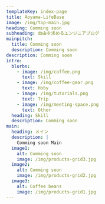 ```yaml
---
templateKey: index-page
title: Aoyama-LifeBase
image: /img/top-main.jpg
heading: Comming soon
subheading: 自由を求めるエンジニアブログ
mainpitch:
  title: Comming soon
  description: Comming soon
description: Comming soon
intro:
  blurbs:
    - image: /img/coffee.png
      text: Skill
    - image: /img/coffee-gear.png
      text: Hoby
    - image: /img/tutorials.png
      text: Trip
    - image: /img/meeting-space.png
      text: Othor
  heading: Skill
  description: Comming soon
main:
  heading: メイン
  description: |
    Comming soon Main
  image1:
    alt: Comming soon
    image: /img/products-grid3.jpg
  image2:
    alt: Comming soon
    image: /img/products-grid2.jpg
  image3:
    alt: Coffee beans
    image: /img/products-grid1.jpg
---
```


